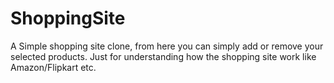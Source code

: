 # ShoppingSite
A Simple shopping site clone, from here you can simply add or remove your selected products.
Just for understanding how the shopping site work like Amazon/Flipkart etc.
